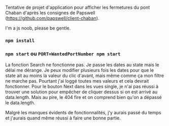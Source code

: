 Tentative de projet d'application pour afficher les fermetures du pont Chaban d'après les consignes de Papswell (https://github.com/papswell/client-chaban).

I'm a js noob, please be gentle.

### `npm install`

### `npm start` ou `PORT=WantedPortNumber npm start`

La fonction Search ne fonctionne pas. Je passe les dates au state mais le délai me dérange. Je peux modifier plusieurs fois les dates pour que le state ait au moins la valeur du clic d'avant, mais même comme ça mon filtre ne marche pas. Pourtant j'ai loggé toutes mes valeurs et cela devrait fonctionner.
Pour le bouton Next dans les vues single, je n'ai pas réussi à trouver une solution pour empêcher de cliquer dessus si on est arrivé au data.length. Mais au pire, le 404 fire et on comprend bien qu'on a dépassé le data.length.

Malgré les manques évidents de fonctionnalités, j'y aurais passé du temps et j'aurais quand même réussi à faire une bonne partie.
